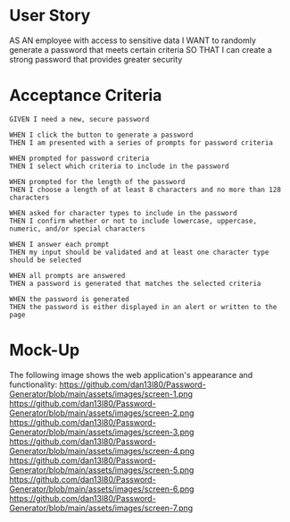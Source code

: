 # User Story
AS AN employee with access to sensitive data
I WANT to randomly generate a password that meets certain criteria
SO THAT I can create a strong password that provides greater security

# Acceptance Criteria
    GIVEN I need a new, secure password
    
    WHEN I click the button to generate a password
    THEN I am presented with a series of prompts for password criteria

    WHEN prompted for password criteria
    THEN I select which criteria to include in the password

    WHEN prompted for the length of the password
    THEN I choose a length of at least 8 characters and no more than 128 characters

    WHEN asked for character types to include in the password
    THEN I confirm whether or not to include lowercase, uppercase, numeric, and/or special characters

    WHEN I answer each prompt
    THEN my input should be validated and at least one character type should be selected

    WHEN all prompts are answered
    THEN a password is generated that matches the selected criteria

    WHEN the password is generated
    THEN the password is either displayed in an alert or written to the page

# Mock-Up
The following image shows the web application's appearance and functionality:
https://github.com/dan13l80/Password-Generator/blob/main/assets/images/screen-1.png
https://github.com/dan13l80/Password-Generator/blob/main/assets/images/screen-2.png
https://github.com/dan13l80/Password-Generator/blob/main/assets/images/screen-3.png
https://github.com/dan13l80/Password-Generator/blob/main/assets/images/screen-4.png
https://github.com/dan13l80/Password-Generator/blob/main/assets/images/screen-5.png
https://github.com/dan13l80/Password-Generator/blob/main/assets/images/screen-6.png
https://github.com/dan13l80/Password-Generator/blob/main/assets/images/screen-7.png




